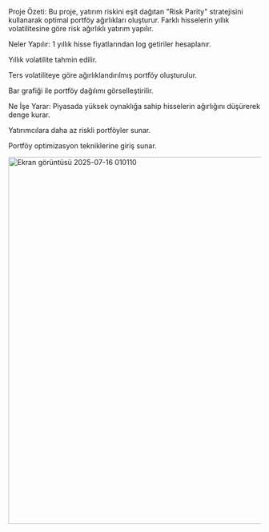 Proje Özeti:
Bu proje, yatırım riskini eşit dağıtan "Risk Parity" stratejisini kullanarak optimal portföy ağırlıkları oluşturur. Farklı hisselerin yıllık volatilitesine göre risk ağırlıklı yatırım yapılır.

Neler Yapılır:
1 yıllık hisse fiyatlarından log getiriler hesaplanır.

Yıllık volatilite tahmin edilir.

Ters volatiliteye göre ağırlıklandırılmış portföy oluşturulur.

Bar grafiği ile portföy dağılımı görselleştirilir.

Ne İşe Yarar:
Piyasada yüksek oynaklığa sahip hisselerin ağırlığını düşürerek denge kurar.

Yatırımcılara daha az riskli portföyler sunar.

Portföy optimizasyon tekniklerine giriş sunar.

<img width="1365" height="733" alt="Ekran görüntüsü 2025-07-16 010110" src="https://github.com/user-attachments/assets/1e87dba6-5137-49bf-a41e-0263b8c7fc5a" />
